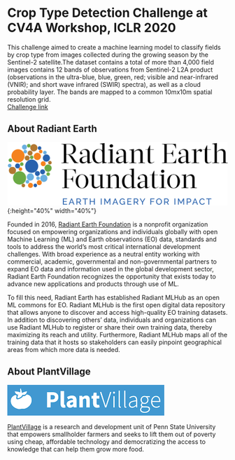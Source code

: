 # Crop Type Detection Challenge at CV4A Workshop, ICLR 2020


This challenge aimed to create a machine learning model to classify fields by crop type from images collected during the growing season by the Sentinel-2 satellite.The dataset contains a total of more than 4,000 field images contains 12 bands of observations from Sentinel-2 L2A product (observations in the ultra-blue, blue, green, red; visible and near-infrared (VNIR); and short wave infrared (SWIR) spectra), as well as a cloud probability layer. The bands are mapped to a common 10mx10m spatial resolution grid.  
[Challenge link ](https://zindi.africa/competitions/iclr-workshop-challenge-2-radiant-earth-computer-vision-for-crop-recognition/data)



## About Radiant Earth

![Radiant Logo](/_figures/radiantearth.png){:height="40%" width="40%"}

Founded in 2016, [Radiant Earth Foundation](www.radiant.earth) is a nonprofit organization focused on empowering organizations and individuals globally with open Machine Learning (ML) and Earth observations (EO) data, standards and tools to address the world’s most critical international development challenges. With broad experience as a neutral entity working with commercial, academic, governmental and non-governmental partners to expand EO data and information used in the global development sector, Radiant Earth Foundation recognizes the opportunity that exists today to advance new applications and products through use of ML.

To fill this need, Radiant Earth has established Radiant MLHub as an open ML commons for EO. Radiant MLHub is the first open digital data repository that allows anyone to discover and access high-quality EO training datasets. In addition to discovering others’ data, individuals and organizations can use Radiant MLHub to register or share their own training data, thereby maximizing its reach and utility. Furthermore, Radiant MLHub maps all of the training data that it hosts so stakeholders can easily pinpoint geographical areas from which more data is needed.


## About PlantVillage

![PlantVillage Logo](/_figures/plantvillage.png)

[PlantVillage](plantvillage.psu.edu) is a research and development unit of Penn State University that empowers smallholder farmers and seeks to lift them out of poverty using cheap, affordable technology and democratizing the access to knowledge that can help them grow more food.